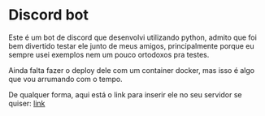 # Discord bot

Este é um bot de discord que desenvolvi utilizando python, admito que foi bem divertido testar ele junto de meus amigos, principalmente porque eu sempre usei exemplos nem um pouco ortodoxos pra testes.

Ainda falta fazer o deploy dele com um container docker, mas isso é algo que vou arrumando com o tempo.

De qualquer forma, aqui está o link para inserir ele no seu servidor se quiser: [link](https://discord.com/oauth2/authorize?client_id=1089378822228549733&permissions=8&scope=bot)